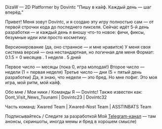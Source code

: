 DizaW — 2D Platformer by Dovintc
"Пишу в кайф. Каждый день — шаг вперёд." 

Привет! Меня зовут Dovintc, и я создаю эту игру полностью сам — от первой строчки кода до последнего пикселя.
Сейчас идёт 5-й день разработки — и каждый день я вношу что-то новое: фичи, фиксы, безумные идеи или просто косметику.

Версионирование (да, оно странное — и мне нравится)
У меня своя система версий — она нестандартная, но логичная для меня
Формат: 0.1.5 = 0 месяцев . 1 неделя . 5 дней

Первое число — месяцы (пока 0, игра молодая!)
Второе число — недели (1 = первая неделя)
Третье число — дни (5 = пятый день разработки)
Да, я знаю, что недели — это бред. Но мне пофиг. Это моя игра, мой ритм, мой кайф. 

Обо мне / Мои ники / Команды
Я — Dovintc!
Также известен как:
Dont_Visit_News_Tsunami | Dovintc23 | Dovintc32

Часть команд:
Xwared Team | Xwared-Nost Team | ASSTINBATS Team

Подписывайтесь / Следите за разработкой
Мой [Telegram-канал](https://t.me/Xwared) — там анонсы, скриншоты, иногда мемы и бред в хорошем смысле)